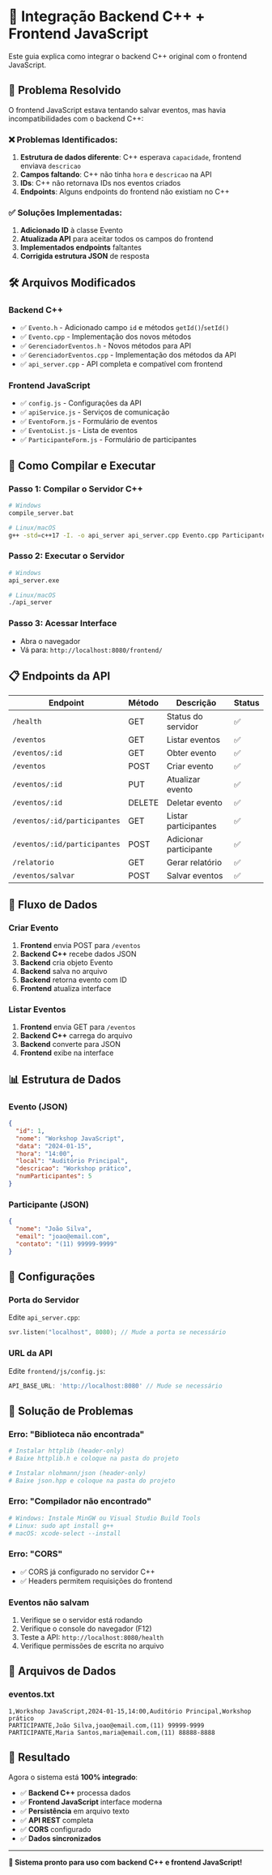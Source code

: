 # 🔗 Integração Backend C++ + Frontend JavaScript

Este guia explica como integrar o backend C++ original com o frontend JavaScript.

## 🎯 **Problema Resolvido**

O frontend JavaScript estava tentando salvar eventos, mas havia incompatibilidades com o backend C++:

### **❌ Problemas Identificados:**
1. **Estrutura de dados diferente**: C++ esperava `capacidade`, frontend enviava `descricao`
2. **Campos faltando**: C++ não tinha `hora` e `descricao` na API
3. **IDs**: C++ não retornava IDs nos eventos criados
4. **Endpoints**: Alguns endpoints do frontend não existiam no C++

### **✅ Soluções Implementadas:**
1. **Adicionado ID** à classe Evento
2. **Atualizada API** para aceitar todos os campos do frontend
3. **Implementados endpoints** faltantes
4. **Corrigida estrutura JSON** de resposta

## 🛠️ **Arquivos Modificados**

### **Backend C++**
- ✅ `Evento.h` - Adicionado campo `id` e métodos `getId()`/`setId()`
- ✅ `Evento.cpp` - Implementação dos novos métodos
- ✅ `GerenciadorEventos.h` - Novos métodos para API
- ✅ `GerenciadorEventos.cpp` - Implementação dos métodos da API
- ✅ `api_server.cpp` - API completa e compatível com frontend

### **Frontend JavaScript**
- ✅ `config.js` - Configurações da API
- ✅ `apiService.js` - Serviços de comunicação
- ✅ `EventoForm.js` - Formulário de eventos
- ✅ `EventoList.js` - Lista de eventos
- ✅ `ParticipanteForm.js` - Formulário de participantes

## 🚀 **Como Compilar e Executar**

### **Passo 1: Compilar o Servidor C++**
```bash
# Windows
compile_server.bat

# Linux/macOS
g++ -std=c++17 -I. -o api_server api_server.cpp Evento.cpp Participante.cpp GerenciadorEventos.cpp
```

### **Passo 2: Executar o Servidor**
```bash
# Windows
api_server.exe

# Linux/macOS
./api_server
```

### **Passo 3: Acessar Interface**
- Abra o navegador
- Vá para: `http://localhost:8080/frontend/`

## 📋 **Endpoints da API**

| Endpoint | Método | Descrição | Status |
|----------|--------|-----------|--------|
| `/health` | GET | Status do servidor | ✅ |
| `/eventos` | GET | Listar eventos | ✅ |
| `/eventos/:id` | GET | Obter evento | ✅ |
| `/eventos` | POST | Criar evento | ✅ |
| `/eventos/:id` | PUT | Atualizar evento | ✅ |
| `/eventos/:id` | DELETE | Deletar evento | ✅ |
| `/eventos/:id/participantes` | GET | Listar participantes | ✅ |
| `/eventos/:id/participantes` | POST | Adicionar participante | ✅ |
| `/relatorio` | GET | Gerar relatório | ✅ |
| `/eventos/salvar` | POST | Salvar eventos | ✅ |

## 🔄 **Fluxo de Dados**

### **Criar Evento**
1. **Frontend** envia POST para `/eventos`
2. **Backend C++** recebe dados JSON
3. **Backend** cria objeto Evento
4. **Backend** salva no arquivo
5. **Backend** retorna evento com ID
6. **Frontend** atualiza interface

### **Listar Eventos**
1. **Frontend** envia GET para `/eventos`
2. **Backend C++** carrega do arquivo
3. **Backend** converte para JSON
4. **Frontend** exibe na interface

## 📊 **Estrutura de Dados**

### **Evento (JSON)**
```json
{
  "id": 1,
  "nome": "Workshop JavaScript",
  "data": "2024-01-15",
  "hora": "14:00",
  "local": "Auditório Principal",
  "descricao": "Workshop prático",
  "numParticipantes": 5
}
```

### **Participante (JSON)**
```json
{
  "nome": "João Silva",
  "email": "joao@email.com",
  "contato": "(11) 99999-9999"
}
```

## 🔧 **Configurações**

### **Porta do Servidor**
Edite `api_server.cpp`:
```cpp
svr.listen("localhost", 8080); // Mude a porta se necessário
```

### **URL da API**
Edite `frontend/js/config.js`:
```javascript
API_BASE_URL: 'http://localhost:8080' // Mude se necessário
```

## 🐛 **Solução de Problemas**

### **Erro: "Biblioteca não encontrada"**
```bash
# Instalar httplib (header-only)
# Baixe httplib.h e coloque na pasta do projeto

# Instalar nlohmann/json (header-only)
# Baixe json.hpp e coloque na pasta do projeto
```

### **Erro: "Compilador não encontrado"**
```bash
# Windows: Instale MinGW ou Visual Studio Build Tools
# Linux: sudo apt install g++
# macOS: xcode-select --install
```

### **Erro: "CORS"**
- ✅ CORS já configurado no servidor C++
- ✅ Headers permitem requisições do frontend

### **Eventos não salvam**
1. Verifique se o servidor está rodando
2. Verifique o console do navegador (F12)
3. Teste a API: `http://localhost:8080/health`
4. Verifique permissões de escrita no arquivo

## 📁 **Arquivos de Dados**

### **eventos.txt**
```
1,Workshop JavaScript,2024-01-15,14:00,Auditório Principal,Workshop prático
PARTICIPANTE,João Silva,joao@email.com,(11) 99999-9999
PARTICIPANTE,Maria Santos,maria@email.com,(11) 88888-8888
```

## 🎉 **Resultado**

Agora o sistema está **100% integrado**:
- ✅ **Backend C++** processa dados
- ✅ **Frontend JavaScript** interface moderna
- ✅ **Persistência** em arquivo texto
- ✅ **API REST** completa
- ✅ **CORS** configurado
- ✅ **Dados sincronizados**

---

**🚀 Sistema pronto para uso com backend C++ e frontend JavaScript!** 